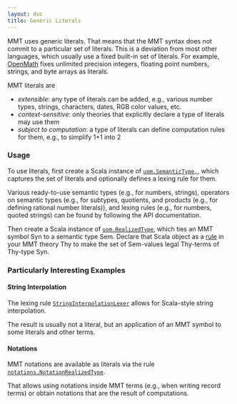 ```yaml
---
layout: doc
title: Generic Literals
---
```


MMT uses generic literals. That means that the MMT syntax does not commit to a particular set of literals.
This is a deviation from most other languages, which usually use a fixed built-in set of literals.
For example, [OpenMath](http://www.openmath.org) fixes unlimited precision integers, floating point numbers, strings, and byte arrays as literals.

MMT literals are

* *extensible*: any type of literals can be added, e.g., various number types, strings, characters, dates, RGB color values, etc.
* *context-sensitive*: only theories that explicitly declare a type of literals may use them
* *subject to computation*: a type of literals can define computation rules for them, e.g., to simplify 1+1 into 2

### Usage

To use literals, first create a Scala instance of [`uom.SemanticType,`](apidoc://info.kwarc.mmt.api.uom.SemanticType), which captures the set of literals and optionally defines a lexing rule for them.

Various ready-to-use semantic types (e.g., for numbers, strings), operators on semantic types (e.g., for subtypes, quotients, and products (e.g., for defining rational number literals)), and lexing rules (e.g., for numbers, quoted strings) can be found by following the API documentation.

Then create a Scala instance of [`uom.RealizedType`](apidoc://info.kwarc.mmt.api.uom.RealizedType), which ties an MMT symbol Syn to a semantic type Sem. Declare that Scala object as a [rule](declarations.html#rules) in your MMT theory Thy to make the set of Sem-values legal Thy-terms of Thy-type Syn.

### Particularly Interesting Examples

#### String Interpolation

The lexing rule [`StringInterpolationLexer`](apidoc://info.kwarc.mmt.api.parsing.StringInterpolationLexer) allows for Scala-style string interpolation.

The result is usually not a literal, but an application of an MMT symbol to some literals and other terms.

#### Notations

MMT notations are available as literals via the rule [`notations.NotationRealizedType`](apidoc://info.kwarc.mmt.api.notations.NotationRealizedType).

That allows using notations inside MMT terms (e.g., when writing record terms) or obtain notations that are the result of computations.